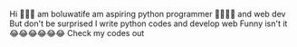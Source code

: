 Hi 🙆🙆🙆 am boluwatife am aspiring python programmer 👩‍💻👩‍💻 and  web dev
But don't be surprised I write python codes and develop web
Funny isn't it 😂😂😂😂😂😂
Check my codes out 
